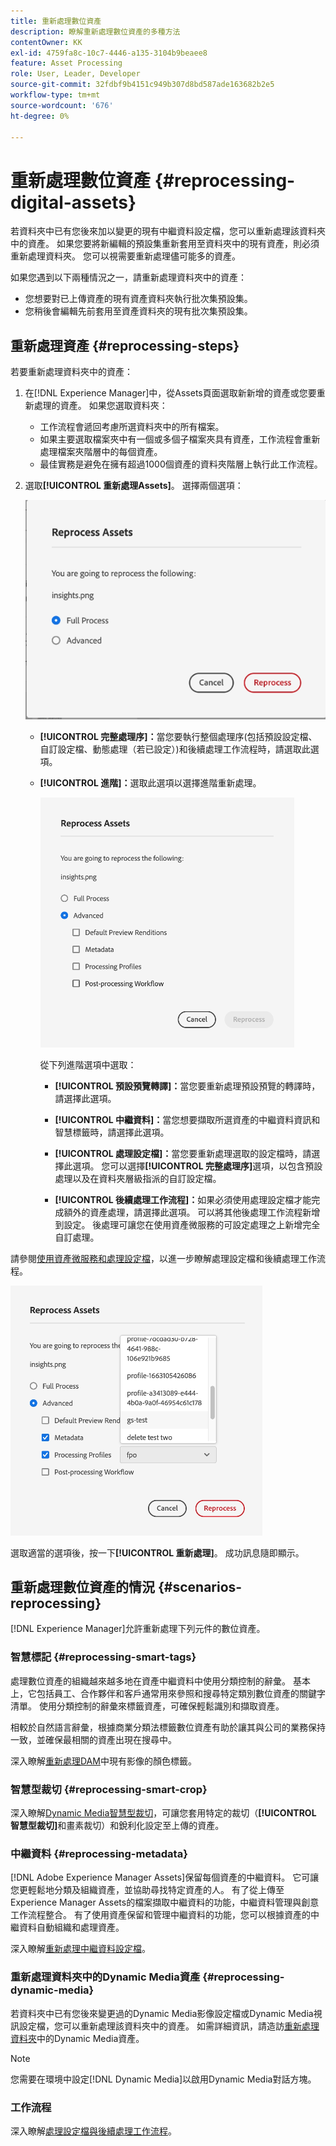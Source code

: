 ```yaml
---
title: 重新處理數位資產
description: 瞭解重新處理數位資產的多種方法
contentOwner: KK
exl-id: 4759fa8c-10c7-4446-a135-3104b9beaee8
feature: Asset Processing
role: User, Leader, Developer
source-git-commit: 32fdbf9b4151c949b307d8bd587ade163682b2e5
workflow-type: tm+mt
source-wordcount: '676'
ht-degree: 0%

---
```


# 重新處理數位資產 {#reprocessing-digital-assets}

若資料夾中已有您後來加以變更的現有中繼資料設定檔，您可以重新處理該資料夾中的資產。 如果您要將新編輯的預設集重新套用至資料夾中的現有資產，則必須重新處理資料夾。 您可以視需要重新處理儘可能多的資產。

如果您遇到以下兩種情況之一，請重新處理資料夾中的資產：

* 您想要對已上傳資產的現有資產資料夾執行批次集預設集。
* 您稍後會編輯先前套用至資產資料夾的現有批次集預設集。

## 重新處理資產 {#reprocessing-steps}

若要重新處理資料夾中的資產：

1. 在[!DNL Experience Manager]中，從Assets頁面選取新新增的資產或您要重新處理的資產。
如果您選取資料夾：

   * 工作流程會遞回考慮所選資料夾中的所有檔案。
   * 如果主要選取檔案夾中有一個或多個子檔案夾具有資產，工作流程會重新處理檔案夾階層中的每個資產。
   * 最佳實務是避免在擁有超過1000個資產的資料夾階層上執行此工作流程。

1. 選取&#x200B;**[!UICONTROL 重新處理Assets]**。 選擇兩個選項：

   ![正在重新處理Assets選項](assets/reprocessing-assets-options.png)

   * **[!UICONTROL 完整處理序]：**&#x200B;當您要執行整個處理序(包括預設設定檔、自訂設定檔、動態處理（若已設定）)和後續處理工作流程時，請選取此選項。
   * **[!UICONTROL 進階]：**&#x200B;選取此選項以選擇進階重新處理。

     ![進階重新處理Assets選項](assets/reprocessing-assets-options-advanced.png)

     從下列進階選項中選取：

      * **[!UICONTROL 預設預覽轉譯]：**&#x200B;當您要重新處理預設預覽的轉譯時，請選擇此選項。

      * **[!UICONTROL 中繼資料]：**&#x200B;當您想要擷取所選資產的中繼資料資訊和智慧標籤時，請選擇此選項。

      * **[!UICONTROL 處理設定檔]：**&#x200B;當您要重新處理選取的設定檔時，請選擇此選項。 您可以選擇&#x200B;**[!UICONTROL 完整處理序]**&#x200B;選項，以包含預設處理以及在資料夾層級指派的自訂設定檔。
        <!--When assets are uploaded to a folder, [!DNL Experience Manager] checks the containing folder's properties for a processing profile. If none is applied, a parent folder in the hierarchy is checked for a processing profile to apply.-->

      * **[!UICONTROL 後續處理工作流程]：**&#x200B;如果必須使用處理設定檔才能完成額外的資產處理，請選擇此選項。 可以將其他後處理工作流程新增到設定。 後處理可讓您在使用資產微服務的可設定處理之上新增完全自訂處理。

請參閱[使用資產微服務和處理設定檔](https://experienceleague.adobe.com/docs/experience-manager-cloud-service/content/assets/manage/asset-microservices-configure-and-use.html?lang=zh-Hant)，以進一步瞭解處理設定檔和後續處理工作流程。

![進階重新處理Assets選項2](assets/reprocessing-assets-options-advanced-2.png)

選取適當的選項後，按一下&#x200B;**[!UICONTROL 重新處理]**。 成功訊息隨即顯示。

## 重新處理數位資產的情況 {#scenarios-reprocessing}

[!DNL Experience Manager]允許重新處理下列元件的數位資產。

### 智慧標記 {#reprocessing-smart-tags}

處理數位資產的組織越來越多地在資產中繼資料中使用分類控制的辭彙。 基本上，它包括員工、合作夥伴和客戶通常用來參照和搜尋特定類別數位資產的關鍵字清單。 使用分類控制的辭彙來標籤資產，可確保輕鬆識別和擷取資產。

相較於自然語言辭彙，根據商業分類法標籤數位資產有助於讓其與公司的業務保持一致，並確保最相關的資產出現在搜尋中。

深入瞭解[重新處理DAM](https://experienceleague.adobe.com/docs/experience-manager-cloud-service/content/assets/manage/color-tag-images.html?lang=zh-Hant#color-tags-existing-images)中現有影像的顏色標籤。

### 智慧型裁切 {#reprocessing-smart-crop}

深入瞭解[Dynamic Media智慧型裁切](https://experienceleague.adobe.com/docs/experience-manager-cloud-service/content/assets/dynamicmedia/image-profiles.html?lang=zh-Hant)，可讓您套用特定的裁切（**[!UICONTROL 智慧型裁切]**&#x200B;和畫素裁切）和銳利化設定至上傳的資產。

### 中繼資料 {#reprocessing-metadata}

[!DNL Adobe Experience Manager Assets]保留每個資產的中繼資料。 它可讓您更輕鬆地分類及組織資產，並協助尋找特定資產的人。 有了從上傳至Experience Manager Assets的檔案擷取中繼資料的功能，中繼資料管理與創意工作流程整合。 有了使用資產保留和管理中繼資料的功能，您可以根據資產的中繼資料自動組織和處理資產。

深入瞭解[重新處理中繼資料設定檔](https://experienceleague.adobe.com/docs/experience-manager-cloud-service/content/assets/manage/metadata-profiles.html?lang=zh-Hant)。

### 重新處理資料夾中的Dynamic Media資產 {#reprocessing-dynamic-media}

若資料夾中已有您後來變更過的Dynamic Media影像設定檔或Dynamic Media視訊設定檔，您可以重新處理該資料夾中的資產。 如需詳細資訊，請造訪[重新處理資料夾](https://experienceleague.adobe.com/docs/experience-manager-cloud-service/content/assets/admin/about-image-video-profiles.html?lang=zh-Hant)中的Dynamic Media資產。

>[!NOTE]
>
>您需要在環境中設定[!DNL Dynamic Media]以啟用Dynamic Media對話方塊。
>

### 工作流程

深入瞭解[處理設定檔與後續處理工作流程](https://experienceleague.adobe.com/docs/experience-manager-cloud-service/content/assets/manage/asset-microservices-configure-and-use.html?lang=zh-Hant)。
